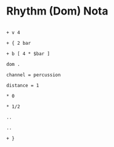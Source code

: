 # Rhythm (Dom) Nota

```scenario oscilla

+ v 4

+ { 2 bar

+ b [ 4 * $bar ]

dom .

channel = percussion

distance = 1

* 0

* 1/2

..

..

+ }

```
